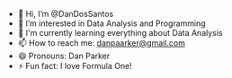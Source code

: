- 👋 Hi, I’m @DanDosSantos
- 👀 I’m interested in Data Analysis and Programming
- 🌱 I'm currently learning everything about Data Analysis
- 📫 How to reach me: danpaarker@gmail.com
- 😄 Pronouns: Dan Parker
- ⚡ Fun fact: I love Formula One!

<!---
DanDosSantos/DanDosSantos is a ✨ special ✨ repository because its `README.md` (this file) appears on your GitHub profile.
You can click the Preview link to take a look at your changes.
--->
